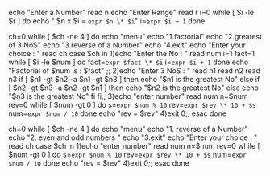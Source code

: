 echo "Enter a Number"
read n
echo "Enter Range"
read r
i=0
while [ $i -le $r ]
do
 echo " $n x $i = `expr $n \* $i`"
 i=`expr $i + 1`
done

ch=0
while [ $ch -ne 4 ]
do
 echo "menu"
 echo "1.factorial"
 echo "2.greatest of 3 NoS"
 echo "3.reverse of a Number"
 echo "4.exit"
 echo "Enter your choice : " 
 read ch
 case $ch in
 1)echo "Enter the No : "
 read num
 i=1
 fact=1
 while [ $i -le $num ]
 do
 fact=`expr $fact \* $i`
 i=`expr $i + 1`
 done
 echo "Factorial of $num is : $fact"
 ;;
2)echo "Enter 3 NoS : "
 read n1
 read n2
 read n3
 if [ $n1 -gt $n2 -a $n1 -gt $n3 ]
 then
 echo "$n1 is the greatest No"
 else if [ $n2 -gt $n3 -a $n2 -gt $n1 ]
 then
 echo "$n2 is the greatest No"
 else
 echo "$n3 is the greatest No"
 fi
 fi;;
 3)echo "enter number"
read num
n=$num
rev=0
while [ $num -gt 0 ]
do
s=` expr $num % 10 `
rev=` expr $rev \* 10 + $s `
num=` expr $num / 10 `
done
echo "rev = $rev"
4)exit 0;;
 esac
done



ch=0
while [ $ch -ne 4 ]
do
 echo "menu"
 echo "1. reverse of a Number"
 echo "2. even and odd numbers "
 echo "3.exit"
 echo "Enter your choice : " 
 read ch
 case $ch in
 1)echo "enter number"
read num
n=$num
rev=0
while [ $num -gt 0 ]
do
s=` expr $num % 10 `
rev=` expr $rev \* 10 + $s `
num=` expr $num / 10 `
done
echo "rev = $rev"
4)exit 0;;
 esac
done
